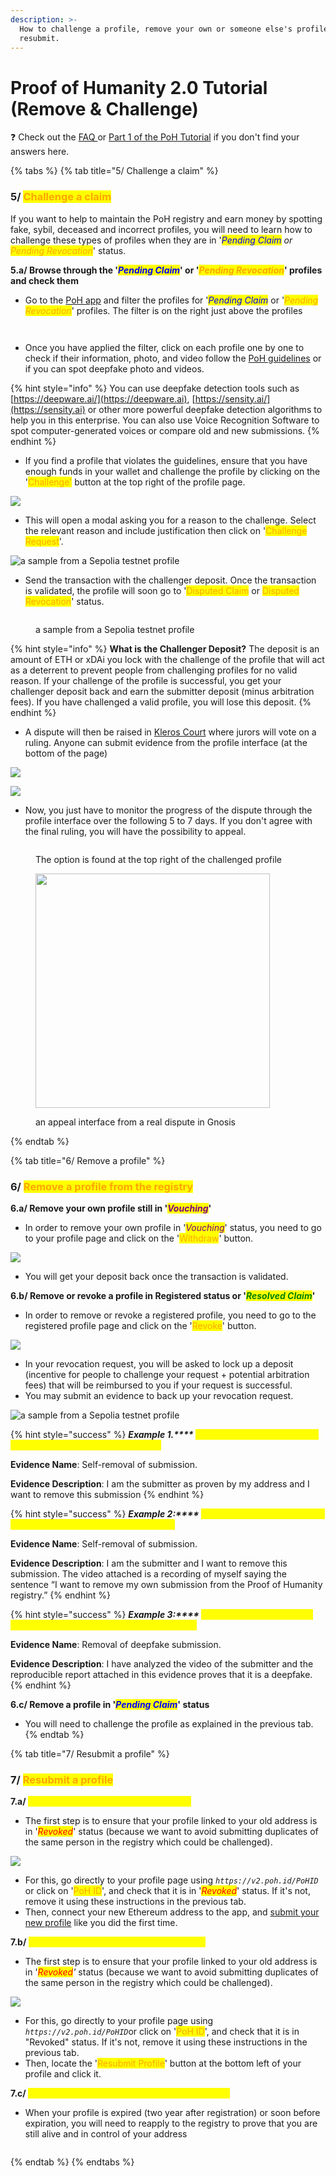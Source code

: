 ```yaml
---
description: >-
  How to challenge a profile, remove your own or someone else's profile and
  resubmit.
---
```


# Proof of Humanity 2.0 Tutorial (Remove & Challenge)

❓ Check out the [FAQ ](https://kleros.gitbook.io/docs/products/proof-of-humanity/poh-faq)or [Part 1 of the PoH Tutorial](https://kleros.gitbook.io/docs/products/proof-of-humanity/proof-of-humanity-tutorial) if you don't find your answers here.

{% tabs %}
{% tab title="5/ Challenge a claim" %}
### 5/ <mark style="color:orange;">Challenge a claim</mark>

If you want to help to maintain the PoH registry and earn money by spotting fake, sybil, deceased and incorrect profiles, you will need to learn how to challenge these types of profiles when they are in '_<mark style="color:blue;">Pending Claim</mark> or <mark style="color:orange;">Pending Revocation</mark>_' status.

**5.a/ Browse through the '**_<mark style="color:blue;">**Pending Claim**</mark>_**' or '**_<mark style="color:orange;">**Pending Revocation**</mark>_**' profiles and check them**

* Go to the [PoH app](https://v2.poh.id/) and filter the profiles for '_<mark style="color:blue;">Pending Claim</mark>_ or '_<mark style="color:orange;">Pending Revocation</mark>_' profiles. The filter is on the right just above the profiles&#x20;

<div><img src="../../.gitbook/assets/pending claim.png" alt=""> <figure><img src="../../.gitbook/assets/pending revocation.png" alt=""><figcaption></figcaption></figure></div>

* Once you have applied the filter, click on each profile one by one to check if their information, photo, and video follow the [PoH guidelines](https://cdn.kleros.link/ipfs/QmcEvNrofibGt1MQSCk7G1fFboiMyfHoYyns4En4kWG5hU) or if you can spot deepfake photo and videos.

{% hint style="info" %}
You can use deepfake detection tools such as [https://deepware.ai/](https://deepware.ai), [https://sensity.ai/](https://sensity.ai) or other more powerful deepfake detection algorithms to help you in this enterprise. You can also use Voice Recognition Software to spot computer-generated voices or compare old and new submissions.
{% endhint %}

* If you find a profile that violates the guidelines, ensure that you have enough funds in your wallet and challenge the profile by clicking on the '<mark style="color:orange;">Challenge'</mark> button at the top right of the profile page.

![](<../../.gitbook/assets/challenge period.png>)

* This will open a modal asking you for a reason to the challenge. Select the relevant reason and include justification then click on '<mark style="color:orange;">Challenge Request</mark>'.

![a sample from a Sepolia testnet profile](<../../.gitbook/assets/challenge reason.png>)

* Send the transaction with the challenger deposit. Once the transaction is validated, the profile will soon go to '<mark style="color:orange;">Disputed Claim</mark> or <mark style="color:orange;">Disputed Revocation</mark>' status.

<figure><img src="../../.gitbook/assets/disputed claim.png" alt=""><figcaption><p>a sample from a Sepolia testnet profile</p></figcaption></figure>

{% hint style="info" %}
**What is the Challenger Deposit?** The deposit is an amount of ETH or xDAi you lock with the challenge of the profile that will act as a deterrent to prevent people from challenging profiles for no valid reason. If your challenge of the profile is successful, you get your challenger deposit back and earn the submitter deposit (minus arbitration fees). If you have challenged a valid profile, you will lose this deposit.
{% endhint %}

* A dispute will then be raised in [Kleros Court](https://kleros.gitbook.io/docs/products/court) where jurors will vote on a ruling. Anyone can submit evidence from the profile interface (at the bottom of the page)

![](<../../.gitbook/assets/add evidence.png>)

![](<../../.gitbook/assets/evidence prompt (1).png>)

* Now, you just have to monitor the progress of the dispute through the profile interface over the following 5 to 7 days. If you don't agree with the final ruling, you will have the possibility to appeal.

<figure><img src="../../.gitbook/assets/Fund appeal_.png" alt=""><figcaption><p>The option is found at the top right of the challenged profile</p></figcaption></figure>

<figure><img src="../../.gitbook/assets/appeal xdai.png" alt="" width="375"><figcaption><p>an appeal interface from a real dispute in Gnosis</p></figcaption></figure>
{% endtab %}

{% tab title="6/ Remove a profile" %}
### 6/ <mark style="color:orange;">Remove a profile from the registry</mark>

**6.a/ Remove your own profile still in '**_<mark style="color:purple;">**Vouching**</mark>_**'**

* In order to remove your own profile in '_<mark style="color:purple;">Vouching</mark>_' status, you need to go to your profile page and click on the '<mark style="color:orange;">Withdraw</mark>' button.

![](../../.gitbook/assets/advance.png)

* You will get your deposit back once the transaction is validated.

**6.b/ Remove or revoke a profile in Registered status or '**_<mark style="color:green;">**Resolved Claim**</mark>_**'**

* In order to remove or revoke a registered profile, you need to go to the registered profile page and click on the '<mark style="color:orange;">Revoke</mark>' button.

![](../../.gitbook/assets/revoke.png)

* In your revocation request, you will be asked to lock up a deposit (incentive for people to challenge your request + potential arbitration fees) that will be reimbursed to you if your request is successful.
* You may submit an evidence to back up your revocation request.

![a sample from a Sepolia testnet profile](../../.gitbook/assets/revocation.png)

{% hint style="success" %}
_**Example 1.****&#x20;**<mark style="color:yellow;">**Send a removal request from the same address as the submitter.**</mark>_

**Evidence Name**: Self-removal of submission.

**Evidence Description**: I am the submitter as proven by my address and I want to remove this submission
{% endhint %}

{% hint style="success" %}
_**Example 2:****&#x20;**<mark style="color:yellow;">**Send a removal request from a different address than the submitter.**</mark>_

**Evidence Name**: Self-removal of submission.

**Evidence Description**: I am the submitter and I want to remove this submission. The video attached is a recording of myself saying the sentence “I want to remove my own submission from the Proof of Humanity registry.”
{% endhint %}

{% hint style="success" %}
_**Example 3:****&#x20;**<mark style="color:yellow;">**Send a removal request to remove a malicious or incorrect submission**</mark>_

**Evidence Name**: Removal of deepfake submission.

**Evidence Description**: I have analyzed the video of the submitter and the reproducible report attached in this evidence proves that it is a deepfake.
{% endhint %}

**6.c/ Remove a profile in '**_<mark style="color:blue;">**Pending Claim**</mark>_**' status**

* You will need to challenge the profile as explained in the previous tab.
{% endtab %}

{% tab title="7/ Resubmit a profile" %}
### 7/ <mark style="color:orange;">Resubmit a profile</mark>

**7.a/&#x20;**<mark style="color:yellow;">**Resubmit a profile from a new address**</mark>

* The first step is to ensure that your profile linked to your old address is in '_<mark style="color:red;">Revoked</mark>_' status (because we want to avoid submitting duplicates of the same person in the registry which could be challenged).

![](../../.gitbook/assets/revoked.png)

* For this, go directly to your profile page using _`https://v2.poh.id/PoHID`_ or click on '<mark style="color:orange;">PoH ID</mark>', and check that it is in '_<mark style="color:red;">Revoked</mark>_' status. If it's not, remove it using these instructions in the previous tab.
* Then, connect your new Ethereum address to the app, and [submit your new profile](https://kleros.gitbook.io/docs/products/proof-of-humanity/proof-of-humanity-tutorial#1-register-your-profile-5-10mn) like you did the first time.

**7.b/&#x20;**<mark style="color:yellow;">**Resubmit a profile from the same address**</mark>

* The first step is to ensure that your profile linked to your old address is in '_<mark style="color:red;">Revoked</mark>'_ status (because we want to avoid submitting duplicates of the same person in the registry which could be challenged).

![](../../.gitbook/assets/revoked.png)

* For this, go directly to your profile page using _`https://v2.poh.id/PoHID`_&#x6F;r click on '<mark style="color:orange;">PoH ID</mark>', and check that it is in "Revoked" status. If it's not, remove it using these instructions in the previous tab.
* Then, locate the '<mark style="color:orange;">Resubmit Profile</mark>' button at the bottom left of your profile and click it.

**7.c/&#x20;**<mark style="color:yellow;">**Reapply a profile expired or soon-to-be expired**</mark>

* When your profile is expired (two year after registration) or soon before expiration, you will need to reapply to the registry to prove that you are still alive and in control of your address

<figure><img src="../../.gitbook/assets/expired.png" alt=""><figcaption></figcaption></figure>
{% endtab %}
{% endtabs %}
